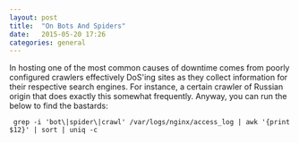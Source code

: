 ```yaml
---
layout: post
title:  "On Bots And Spiders"
date:   2015-05-20 17:26
categories: general
---
```


In hosting one of the most common causes of downtime comes from poorly configured crawlers effectively DoS'ing sites as they collect information for their respective
search engines. For instance, a certain crawler of Russian origin that does exactly this somewhat frequently. Anyway, you can run the below to find the bastards:

`` grep -i 'bot\|spider\|crawl' /var/logs/nginx/access_log | awk '{print $12}' | sort | uniq -c``
